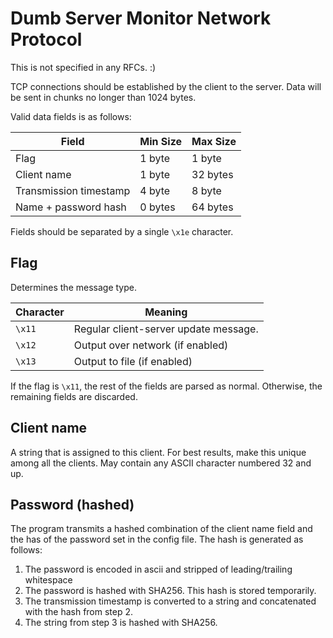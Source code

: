 # Dumb Server Monitor Network Protocol

This is not specified in any RFCs. :)

TCP connections should be established by the client to the server.  Data will be sent
in chunks no longer than 1024 bytes.

Valid data fields is as follows:

| Field    | Min Size | Max Size|
| -------- | ------------ | ------- |
| Flag | 1 byte | 1 byte |
| Client name | 1 byte | 32 bytes |
| Transmission timestamp | 4 byte | 8 byte |
| Name + password hash | 0 bytes | 64 bytes |

Fields should be separated by a single `\x1e` character.

## Flag

Determines the message type.

| Character | Meaning |
| --------- | ------- |
| `\x11`    | Regular client-server update message. |
| `\x12`    | Output over network (if enabled) |
| `\x13`    | Output to file (if enabled) |

If the flag is `\x11`, the rest of the fields are parsed as normal.
Otherwise, the remaining fields are discarded.

## Client name

A string that is assigned to this client.  For best results, make this unique among 
all the clients.  May contain any ASCII character numbered 32 and up.

## Password (hashed)

The program transmits a hashed combination of the client name field and the
has of the password set in the config file.  The hash is generated as follows:

1. The password is encoded in ascii and stripped of leading/trailing whitespace
2. The password is hashed with SHA256.  This hash is stored temporarily.
3. The transmission timestamp is converted to a string and concatenated with the hash from step 2.
4. The string from step 3 is hashed with SHA256.

